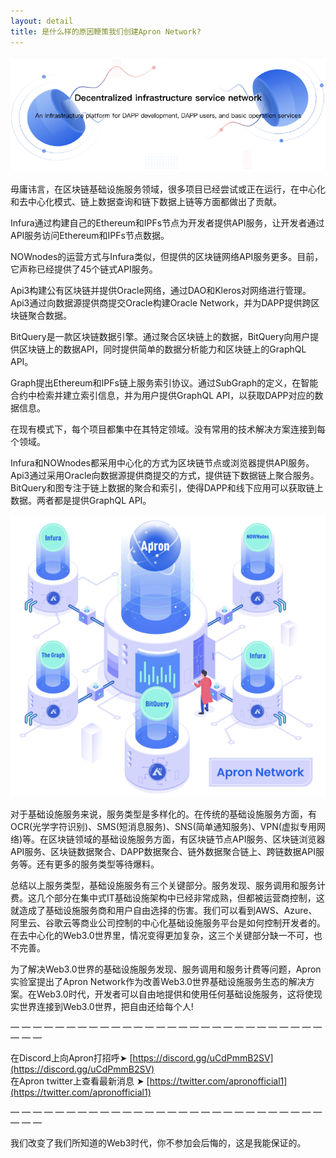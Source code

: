 ```yaml
---
layout: detail
title: 是什么样的原因鞭策我们创建Apron Network?
---
```



![What sort of reasons spurs us to create Apron Network](/assets/images/posts/20201219WhatsortofreasonsspursustocreateApronNetwork.png)

毋庸讳言，在区块链基础设施服务领域，很多项目已经尝试或正在运行，在中心化和去中心化模式、链上数据查询和链下数据上链等方面都做出了贡献。

Infura通过构建自己的Ethereum和IPFs节点为开发者提供API服务，让开发者通过API服务访问Ethereum和IPFs节点数据。

NOWnodes的运营方式与Infura类似，但提供的区块链网络API服务更多。目前，它声称已经提供了45个链式API服务。

Api3构建公有区块链并提供Oracle网络，通过DAO和Kleros对网络进行管理。Api3通过向数据源提供商提交Oracle构建Oracle Network，并为DAPP提供跨区块链聚合数据。

BitQuery是一款区块链数据引擎。通过聚合区块链上的数据，BitQuery向用户提供区块链上的数据API，同时提供简单的数据分析能力和区块链上的GraphQL API。

Graph提出Ethereum和IPFs链上服务索引协议。通过SubGraph的定义，在智能合约中检索并建立索引信息，并为用户提供GraphQL API，以获取DAPP对应的数据信息。

在现有模式下，每个项目都集中在其特定领域。没有常用的技术解决方案连接到每个领域。

Infura和NOWnodes都采用中心化的方式为区块链节点或浏览器提供API服务。Api3通过采用Oracle向数据源提供商提交的方式，提供链下数据链上聚合服务。BitQuery和图专注于链上数据的聚合和索引，使得DAPP和线下应用可以获取链上数据。两者都是提供GraphQL API。

![What sort of reasons spurs us to create Apron Network](/assets/images/posts/20201219WhatsortofreasonsspursustocreateApronNetwork2.png)


对于基础设施服务来说，服务类型是多样化的。在传统的基础设施服务方面，有OCR(光学字符识别)、SMS(短消息服务)、SNS(简单通知服务)、VPN(虚拟专用网络)等。在区块链领域的基础设施服务方面，有区块链节点API服务、区块链浏览器API服务、区块链数据聚合、DAPP数据聚合、链外数据聚合链上、跨链数据API服务等。还有更多的服务类型等待爆料。

总结以上服务类型，基础设施服务有三个关键部分。服务发现、服务调用和服务计费。这几个部分在集中式IT基础设施架构中已经非常成熟，但都被运营商控制，这就造成了基础设施服务商和用户自由选择的伤害。我们可以看到AWS、Azure、阿里云、谷歌云等商业公司控制的中心化基础设施服务平台是如何控制开发者的。在去中心化的Web3.0世界里，情况变得更加复杂，这三个关键部分缺一不可，也不完善。

为了解决Web3.0世界的基础设施服务发现、服务调用和服务计费等问题，Apron实验室提出了Apron Network作为改善Web3.0世界基础设施服务生态的解决方案。在Web3.0时代，开发者可以自由地提供和使用任何基础设施服务，这将使现实世界连接到Web3.0世界，把自由还给每个人!

— — — — — — — — — — — — — — — — — — — — — — — — — — — — — — —

在Discord上向Apron打招呼➤ [https://discord.gg/uCdPmmB2SV](https://discord.gg/uCdPmmB2SV) <br>
在Apron twitter上查看最新消息 ➤ [https://twitter.com/apronofficial1](https://twitter.com/apronofficial1)

— — — — — — — — — — — — — — — — — — — — — — — — — — — — — — —

我们改变了我们所知道的Web3时代，你不参加会后悔的，这是我能保证的。
